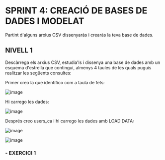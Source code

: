 # SPRINT 4: CREACIÓ DE BASES DE DADES I MODELAT
Partint d'alguns arxius CSV dissenyaràs i crearàs la teva base de dades.

## NIVELL 1
Descàrrega els arxius CSV, estudia'ls i dissenya una base de dades amb un esquema d'estrella que contingui, almenys 4 taules de les quals puguis realitzar les següents consultes:

Primer creo la que identifico com a taula de fets:

![image](https://github.com/user-attachments/assets/e6ca457e-9f91-43a3-a81a-e9779985cb48)

Hi carrego les dades: 

![image](https://github.com/user-attachments/assets/5635cbfa-9a6e-4757-90aa-947e2e1fc7de)


Després creo users_ca i hi carrego les dades amb LOAD DATA:

![image](https://github.com/user-attachments/assets/1871fc0e-c25b-4dac-9607-286eaac70691)


![image](https://github.com/user-attachments/assets/b878c807-70b7-4144-95a4-dc7d388a8689)





### - EXERCICI 1
